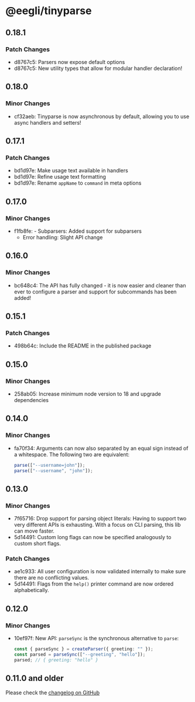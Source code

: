 # @eegli/tinyparse

## 0.18.1

### Patch Changes

- d8767c5: Parsers now expose default options
- d8767c5: New utility types that allow for modular handler declaration!

## 0.18.0

### Minor Changes

- cf32aeb: Tinyparse is now asynchronous by default, allowing you to use async handlers and setters!

## 0.17.1

### Patch Changes

- bd1d97e: Make usage text available in handlers
- bd1d97e: Refine usage text formatting
- bd1d97e: Rename `appName` to `command` in meta options

## 0.17.0

### Minor Changes

- f1fb8fe: - Subparsers: Added support for subparsers
  - Error handling: Slight API change

## 0.16.0

### Minor Changes

- bc648c4: The API has fully changed - it is now easier and cleaner than ever to configure a parser and support for subcommands has been added!

## 0.15.1

### Patch Changes

- 498b64c: Include the README in the published package

## 0.15.0

### Minor Changes

- 258ab05: Increase minimum node version to 18 and upgrade dependencies

## 0.14.0

### Minor Changes

- fa70f34: Arguments can now also separated by an equal sign instead of a whitespace. The following two are equivalent:

  ```ts
  parse(["--username=john"]);
  parse(["--username", "john"]);
  ```

## 0.13.0

### Minor Changes

- 7f65716: Drop support for parsing object literals: Having to support two very different APIs is exhausting. With a focus on CLI parsing, this lib can move faster.
- 5d14491: Custom long flags can now be specified analogously to custom short flags.

### Patch Changes

- ae1c933: All user configuration is now validated internally to make sure there are no conflicting values.
- 5d14491: Flags from the `help()` printer command are now ordered alphabetically.

## 0.12.0

### Minor Changes

- 10ef97f: New API: `parseSync` is the synchronous alternative to `parse`:

  ```ts
  const { parseSync } = createParser({ greeting: "" });
  const parsed = parseSync(["--greeting", "hello"]);
  parsed; // { greeting: "hello" }
  ```

## 0.11.0 and older

Please check the [changelog on GitHub](https://github.com/eegli/tinyparse/releases/tag/v0.11.0)
